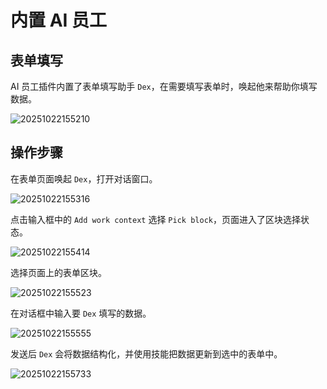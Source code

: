 # 内置 AI 员工

## 表单填写

AI 员工插件内置了表单填写助手 `Dex`，在需要填写表单时，唤起他来帮助你填写数据。

![20251022155210](https://static-docs.nocobase.com/20251022155210.png)

## 操作步骤

在表单页面唤起 `Dex`，打开对话窗口。

![20251022155316](https://static-docs.nocobase.com/20251022155316.png)

点击输入框中的 `Add work context` 选择 `Pick block`，页面进入了区块选择状态。

![20251022155414](https://static-docs.nocobase.com/20251022155414.png)

选择页面上的表单区块。

![20251022155523](https://static-docs.nocobase.com/20251022155523.png)

在对话框中输入要 `Dex` 填写的数据。

![20251022155555](https://static-docs.nocobase.com/20251022155555.png)

发送后 `Dex` 会将数据结构化，并使用技能把数据更新到选中的表单中。

![20251022155733](https://static-docs.nocobase.com/20251022155733.png)
